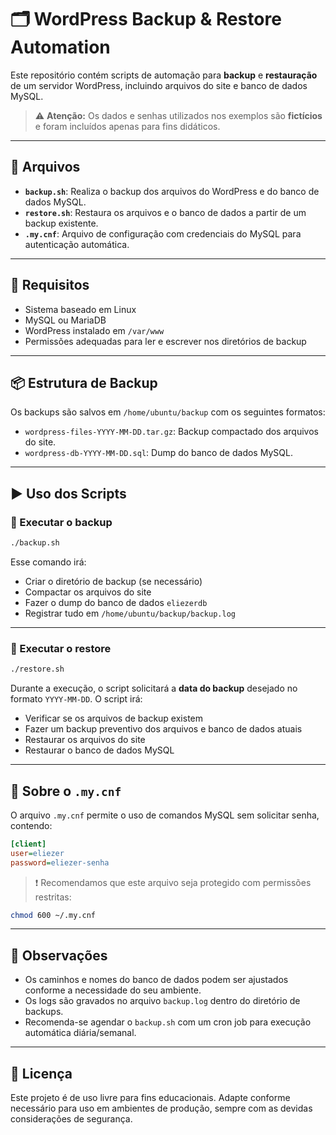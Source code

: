 # 🗂️ WordPress Backup & Restore Automation

Este repositório contém scripts de automação para **backup** e **restauração** de um servidor WordPress, incluindo arquivos do site e banco de dados MySQL.

> ⚠️ **Atenção:** Os dados e senhas utilizados nos exemplos são **fictícios** e foram incluídos apenas para fins didáticos.

---

## 📁 Arquivos

- **`backup.sh`**: Realiza o backup dos arquivos do WordPress e do banco de dados MySQL.
- **`restore.sh`**: Restaura os arquivos e o banco de dados a partir de um backup existente.
- **`.my.cnf`**: Arquivo de configuração com credenciais do MySQL para autenticação automática.

---

## 🔧 Requisitos

- Sistema baseado em Linux
- MySQL ou MariaDB
- WordPress instalado em `/var/www`
- Permissões adequadas para ler e escrever nos diretórios de backup

---

## 📦 Estrutura de Backup

Os backups são salvos em `/home/ubuntu/backup` com os seguintes formatos:

- `wordpress-files-YYYY-MM-DD.tar.gz`: Backup compactado dos arquivos do site.
- `wordpress-db-YYYY-MM-DD.sql`: Dump do banco de dados MySQL.

---

## ▶️ Uso dos Scripts

### 🔹 Executar o backup

```bash
./backup.sh
```

Esse comando irá:

- Criar o diretório de backup (se necessário)
- Compactar os arquivos do site
- Fazer o dump do banco de dados `eliezerdb`
- Registrar tudo em `/home/ubuntu/backup/backup.log`

---

### 🔹 Executar o restore

```bash
./restore.sh
```

Durante a execução, o script solicitará a **data do backup** desejado no formato `YYYY-MM-DD`. O script irá:

- Verificar se os arquivos de backup existem
- Fazer um backup preventivo dos arquivos e banco de dados atuais
- Restaurar os arquivos do site
- Restaurar o banco de dados MySQL

---

## 🔐 Sobre o `.my.cnf`

O arquivo `.my.cnf` permite o uso de comandos MySQL sem solicitar senha, contendo:

```ini
[client]
user=eliezer
password=eliezer-senha
```

> ❗ Recomendamos que este arquivo seja protegido com permissões restritas:
```bash
chmod 600 ~/.my.cnf
```

---

## 📝 Observações

- Os caminhos e nomes do banco de dados podem ser ajustados conforme a necessidade do seu ambiente.
- Os logs são gravados no arquivo `backup.log` dentro do diretório de backups.
- Recomenda-se agendar o `backup.sh` com um cron job para execução automática diária/semanal.

---

## 📄 Licença

Este projeto é de uso livre para fins educacionais. Adapte conforme necessário para uso em ambientes de produção, sempre com as devidas considerações de segurança.

